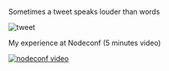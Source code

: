 Sometimes a tweet speaks louder than words

![tweet](https://i.imgur.com/M8H9Mwn.png)

My experience at Nodeconf (5 minutes video)

[![nodeconf video](https://img.youtube.com/vi/XZjO2cqNfH4/0.jpg)](https://www.youtube.com/watch?v=XZjO2cqNfH4)
